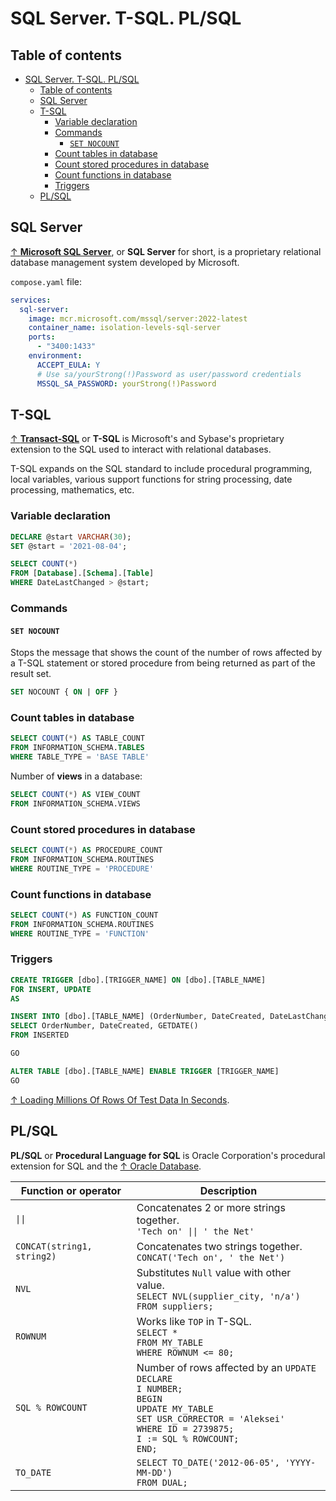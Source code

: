 # SQL Server. T-SQL. PL/SQL

## Table of contents

- [SQL Server. T-SQL. PL/SQL](#sql-server-t-sql-plsql)
  - [Table of contents](#table-of-contents)
  - [SQL Server](#sql-server)
  - [T-SQL](#t-sql)
    - [Variable declaration](#variable-declaration)
    - [Commands](#commands)
      - [`SET NOCOUNT`](#set-nocount)
    - [Count tables in database](#count-tables-in-database)
    - [Count stored procedures in database](#count-stored-procedures-in-database)
    - [Count functions in database](#count-functions-in-database)
    - [Triggers](#triggers)
  - [PL/SQL](#plsql)

## SQL Server

[↑ **Microsoft SQL Server**](https://en.wikipedia.org/wiki/Microsoft_SQL_Server), or **SQL Server** for short, is a proprietary relational database management system developed by Microsoft.

`compose.yaml` file:

```yaml
services:
  sql-server:
    image: mcr.microsoft.com/mssql/server:2022-latest
    container_name: isolation-levels-sql-server
    ports:
      - "3400:1433"
    environment:
      ACCEPT_EULA: Y
      # Use sa/yourStrong(!)Password as user/password credentials
      MSSQL_SA_PASSWORD: yourStrong(!)Password
```

## T-SQL

[↑ **Transact-SQL**](https://en.wikipedia.org/wiki/Transact-SQL) or **T-SQL** is Microsoft's and Sybase's proprietary extension to the SQL used to interact with relational databases.

T-SQL expands on the SQL standard to include procedural programming, local variables, various support functions for string processing, date processing, mathematics, etc.

### Variable declaration

```sql
DECLARE @start VARCHAR(30);
SET @start = '2021-08-04';

SELECT COUNT(*)
FROM [Database].[Schema].[Table]
WHERE DateLastChanged > @start;
```

### Commands

#### `SET NOCOUNT`

Stops the message that shows the count of the number of rows affected by a T-SQL statement or stored procedure from being returned as part of the result set.

```sql
SET NOCOUNT { ON | OFF }
```

### Count tables in database

```sql
SELECT COUNT(*) AS TABLE_COUNT
FROM INFORMATION_SCHEMA.TABLES
WHERE TABLE_TYPE = 'BASE TABLE'
```

Number of **views** in a database:

```sql
SELECT COUNT(*) AS VIEW_COUNT
FROM INFORMATION_SCHEMA.VIEWS
```

### Count stored procedures in database

```sql
SELECT COUNT(*) AS PROCEDURE_COUNT
FROM INFORMATION_SCHEMA.ROUTINES
WHERE ROUTINE_TYPE = 'PROCEDURE'
```

### Count functions in database

```sql
SELECT COUNT(*) AS FUNCTION_COUNT
FROM INFORMATION_SCHEMA.ROUTINES
WHERE ROUTINE_TYPE = 'FUNCTION'
```

### Triggers

```sql
CREATE TRIGGER [dbo].[TRIGGER_NAME] ON [dbo].[TABLE_NAME]
FOR INSERT, UPDATE
AS

INSERT INTO [dbo].[TABLE_NAME] (OrderNumber, DateCreated, DateLastChanged)
SELECT OrderNumber, DateCreated, GETDATE()
FROM INSERTED

GO

ALTER TABLE [dbo].[TABLE_NAME] ENABLE TRIGGER [TRIGGER_NAME]
GO
```

[↑ Loading Millions Of Rows Of Test Data In Seconds](https://www.youtube.com/watch?v=Obsn8nHdnIY).

## PL/SQL

**PL/SQL** or **Procedural Language for SQL** is Oracle Corporation's procedural extension for SQL and the [↑ Oracle Database](https://en.wikipedia.org/wiki/Oracle_Database).

| Function or operator       | Description                                                                                                                                                                                        |
| -------------------------- | -------------------------------------------------------------------------------------------------------------------------------------------------------------------------------------------------- |
| `\|\|`                     | Сoncatenates 2 or more strings together.<br>`'Tech on' \|\| ' the Net'`                                                                                                                            |
| `CONCAT(string1, string2)` | Concatenates two strings together.<br>`CONCAT('Tech on', ' the Net')`                                                                                                                              |
| `NVL`                      | Substitutes `Null` value with other value.<br>`SELECT NVL(supplier_city, 'n/a')`<br>`FROM suppliers;`                                                                                              |
| `ROWNUM`                   | Works like `TOP` in T-SQL.<br>`SELECT *`<br>`FROM MY_TABLE`<br>`WHERE ROWNUM <= 80;`                                                                                                               |
| `SQL % ROWCOUNT`           | Number of rows affected by an `UPDATE`<br>`DECLARE`<br>`I NUMBER;`<br>`BEGIN`<br>`UPDATE MY_TABLE`<br>`SET USR_CORRECTOR = 'Aleksei'`<br>`WHERE ID = 2739875;`<br>`I := SQL % ROWCOUNT;`<br>`END;` |
| `TO_DATE`                  | `SELECT TO_DATE('2012-06-05', 'YYYY-MM-DD')`<br>`FROM DUAL;`                                                                                                                                       |
